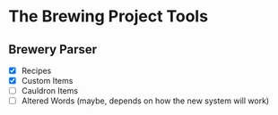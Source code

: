 # The Brewing Project Tools

## Brewery Parser

-   [x] Recipes
-   [x] Custom Items
-   [ ] Cauldron Items
-   [ ] Altered Words (maybe, depends on how the new system will work)

